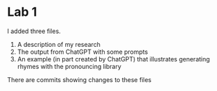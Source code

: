 # Lab 1 
I added  three files. 
1. A description of my research
2. The output from ChatGPT with some prompts
3. An example (in part created by ChatGPT) that illustrates generating rhymes with the pronouncing library

There are commits showing changes to these files

